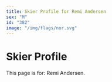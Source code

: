 ```yaml
---
title: Skier Profile for Remi Andersen
sex: "M"
id: "382"
image: "/img/flags/nor.svg" 
---
```


# Skier Profile

This page is for: Remi Andersen.
    